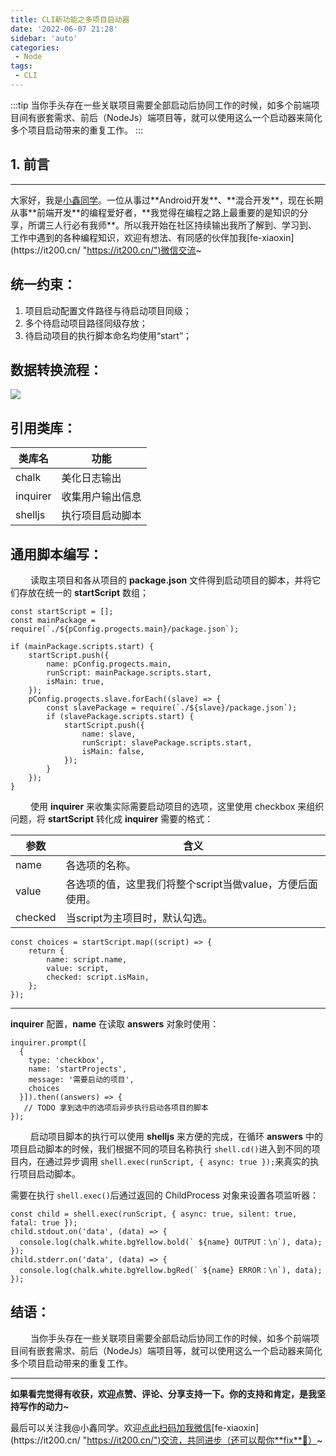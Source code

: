 ```yaml
---
title: CLI新功能之多项目启动器
date: '2022-06-07 21:28'
sidebar: 'auto'
categories:
 - Node
tags:
 - CLI
---
```


:::tip
当你手头存在一些关联项目需要全部启动后协同工作的时候，如多个前端项目间有嵌套需求、前后（NodeJs）端项目等，就可以使用这么一个启动器来简化多个项目启动带来的重复工作。
:::

<!-- more -->

## 1. 前言
------

大家好，我是[小鑫同学](https://it200.cn/ "https://it200.cn/")。一位从事过**Android开发**、**混合开发**，现在长期从事**前端开发**的编程爱好者，**我觉得在编程之路上最重要的是知识的分享，所谓三人行必有我师**。所以我开始在社区持续输出我所了解到、学习到、工作中遇到的各种编程知识，欢迎有想法、有同感的伙伴加我[fe-xiaoxin](https://it200.cn/ "https://it200.cn/")微信交流~

## 统一约束：

1.  项目启动配置文件路径与待启动项目同级；
1.  多个待启动项目路径同级存放；
1.  待启动项目的执行脚本命名均使用“start”；

## 数据转换流程：

![](https://p3-juejin.byteimg.com/tos-cn-i-k3u1fbpfcp/aa9fc341688a4c1baa92fac0992fbc16~tplv-k3u1fbpfcp-zoom-1.image)

## 引用类库：

| 类库名      | 功能       |
| -------- | -------- |
| chalk    | 美化日志输出   |
| inquirer | 收集用户输出信息 |
| shelljs  | 执行项目启动脚本 |

## 通用脚本编写：

&ensp;&ensp;&ensp;&ensp; 读取主项目和各从项目的 **package.json** 文件得到启动项目的脚本，并将它们存放在统一的 **startScript** 数组；

```
const startScript = [];
const mainPackage = require(`./${pConfig.progects.main}/package.json`);

if (mainPackage.scripts.start) {
    startScript.push({
        name: pConfig.progects.main,
        runScript: mainPackage.scripts.start,
        isMain: true,
    });
    pConfig.progects.slave.forEach((slave) => {
        const slavePackage = require(`./${slave}/package.json`);
        if (slavePackage.scripts.start) {
            startScript.push({
                name: slave,
                runScript: slavePackage.scripts.start,
                isMain: false,
            });
        }
    });
}
```

&ensp;&ensp;&ensp;&ensp; 使用 **inquirer** 来收集实际需要启动项目的选项，这里使用 checkbox 来组织问题，将 
**startScript** 转化成 **inquirer** 需要的格式：

| 参数      | 含义                                 |
| ------- | ---------------------------------- |
| name    | 各选项的名称。                            |
| value   | 各选项的值，这里我们将整个script当做value，方便后面使用。 |
| checked | 当script为主项目时，默认勾选。                 |

```
const choices = startScript.map((script) => {
    return {
        name: script.name,
        value: script,
        checked: script.isMain,
    };
});
```

****

**inquirer** 配置，**name** 在读取 **answers** 对象时使用：

```
inquirer.prompt([
  { 
    type: 'checkbox', 
    name: 'startProjects', 
    message: '需要启动的项目', 
    choices 
  }]).then((answers) => {
   // TODO 拿到选中的选项后异步执行启动各项目的脚本 
});
```

&ensp;&ensp;&ensp;&ensp; 启动项目脚本的执行可以使用 **shelljs** 来方便的完成，在循环 **answers** 中的项目启动脚本的时候，我们根据不同的项目名称执行 `shell.cd()`进入到不同的项目内，在通过异步调用 `shell.exec(runScript, { async: true });`来真实的执行项目启动脚本。

需要在执行 `shell.exec()`后通过返回的 ChildProcess 对象来设置各项监听器：

```
const child = shell.exec(runScript, { async: true, silent: true, fatal: true });
child.stdout.on('data', (data) => {
  console.log(chalk.white.bgYellow.bold(` ${name} OUTPUT：\n`), data);
});
child.stderr.on('data', (data) => {
  console.log(chalk.white.bgYellow.bgRed(` ${name} ERROR：\n`), data);
});
```

## 结语：

&ensp;&ensp;&ensp;&ensp; 当你手头存在一些关联项目需要全部启动后协同工作的时候，如多个前端项目间有嵌套需求、前后（NodeJs）端项目等，就可以使用这么一个启动器来简化多个项目启动带来的重复工作。

* * *

**如果看完觉得有收获，欢迎点赞、评论、分享支持一下。你的支持和肯定，是我坚持写作的动力~**

最后可以关注我@小鑫同学。欢迎[点此扫码加我微信](https://it200.cn/ "https://it200.cn/")[fe-xiaoxin](https://it200.cn/ "https://it200.cn/")交流，共同进步（还可以帮你**fix**🐛）~